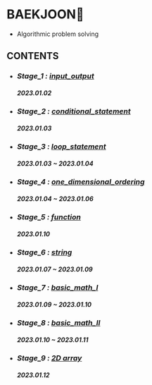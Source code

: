 # BAEKJOON💎
- Algorithmic problem solving
## CONTENTS

- ### *Stage_1 :* [*input_output*](https://github.com/ParkJiHwan22/BAEKJOON/tree/main/input_output)
    ##### 2023.01.02

- ### *Stage_2 :* [*conditional_statement*](https://github.com/ParkJiHwan22/BAEKJOON/tree/main/conditional_statement)
    ##### 2023.01.03

- ### *Stage_3 :* [*loop_statement*](https://github.com/ParkJiHwan22/BAEKJOON/tree/main/loop_statement)
    ##### 2023.01.03 ~ 2023.01.04

- ### *Stage_4 :* [*one_dimensional_ordering*](https://github.com/ParkJiHwan22/BAEKJOON/tree/main/one_dimensional_ordering)
    ##### 2023.01.04 ~ 2023.01.06

- ### *Stage_5 :* [*function*](https://github.com/ParkJiHwan22/BAEKJOON/tree/main/function)
    ##### 2023.01.10

- ### *Stage_6 :* [*string*](https://github.com/ParkJiHwan22/BAEKJOON/tree/main/string)
    ##### 2023.01.07 ~ 2023.01.09

- ### *Stage_7 :* [*basic_math_Ⅰ*](https://github.com/ParkJiHwan22/BAEKJOON/tree/main/basic_math_1.py)
    ##### 2023.01.09 ~ 2023.01.10

- ### *Stage_8 :* [*basic_math_Ⅱ*]()
    ##### 2023.01.10 ~ 2023.01.11

- ### *Stage_9 :* [*2D array*]()
    ##### 2023.01.12